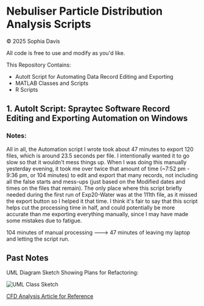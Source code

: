 # Nebuliser Particle Distribution Analysis Scripts
&copy; 2025 Sophia Davis

All code is free to use and modify as you'd like.

This Repository Contains:
- AutoIt Script for Automating Data Record Editing and Exporting
- MATLAB Classes and Scripts
- R Scripts


## 1. AutoIt Script: Spraytec Software Record Editing and Exporting Automation on Windows
### Notes:
All in all, the Automation script I wrote took about 47 minutes to export 120 files, which is around 23.5 seconds per file. I intentionally wanted it to go slow so that it wouldn't mess things up. When I was doing this manually yesterday evening, it took me over twice that amount of time (~7:52 pm - 9:36 pm, or 104 minutes) to edit and export that many records, not including all the false starts and mess-ups (just based on the Modified dates and times on the files that remain). The only place where this script briefly needed during the first run of Exp20-Water was at the 111th file, as it missed the export button so I helped it that time. I think it's fair to say that this script helps cut the processing time in half, and could potentially be more accurate than me exporting everything manually, since I may have made some mistakes due to fatigue.

104 minutes of manual processing ---> 47 minutes of leaving my laptop and letting the script run.

## Past Notes
UML Diagram Sketch Showing Plans for Refactoring:

![UML Class Sketch](uml_class_sketch.jpg)

[CFD Analysis Article for Reference](https://www.researchgate.net/figure/Magnitude-of-the-normalized-velocity-with-respect-to-the-maximum-local-velocity-at_fig13_318643936)
